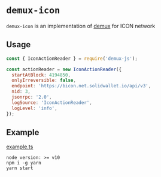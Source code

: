 # `demux-icon`

`demux-icon` is an implementation of [demux](https://www.npmjs.com/package/demux) for ICON network

## Usage

```javascript
const { IconActionReader } = require('demux-js');

const actionReader = new IconActionReader({
  startAtBlock: 4194850,
  onlyIrreversible: false,
  endpoint: 'https://bicon.net.solidwallet.io/api/v3',
  nid: 3,
  jsonrpc: '2.0',
  logSource: 'IconActionReader',
  logLevel: 'info',
});
```

## Example

[example.ts](./src/example.ts)

```
node version: >= v10
npm i -g yarn
yarn start
```
